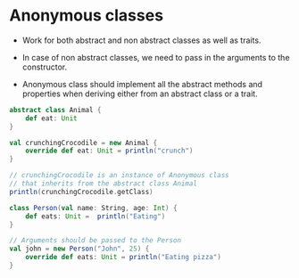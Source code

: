 # Anonymous classes

* Work for both abstract and non abstract classes as well as traits.

* In case of non abstract classes, we need to pass in the arguments to the constructor.

* Anonymous class should implement all the abstract methods and properties when deriving either from an abstract class or a trait.

```Scala
abstract class Animal {
    def eat: Unit
}

val crunchingCrocodile = new Animal {
    override def eat: Unit = println("crunch")
}

// crunchingCrocodile is an instance of Anonymous class
// that inherits from the abstract class Animal
println(crunchingCrocodile.getClass)

class Person(val name: String, age: Int) {
    def eats: Unit =  println("Eating")
}

// Arguments should be passed to the Person
val john = new Person("John", 25) {
    override def eats: Unit = println("Eating pizza")
}
```
